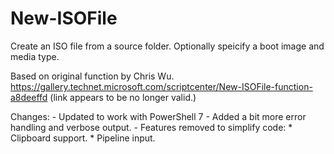 # New-ISOFile

  Create an ISO file from a source folder.
  Optionally speicify a boot image and media type.

  Based on original function by Chris Wu.
  https://gallery.technet.microsoft.com/scriptcenter/New-ISOFile-function-a8deeffd (link appears to be no longer valid.)

  Changes:
      - Updated to work with PowerShell 7
      - Added a bit more error handling and verbose output.
      - Features removed to simplify code:
          * Clipboard support.
          * Pipeline input.
